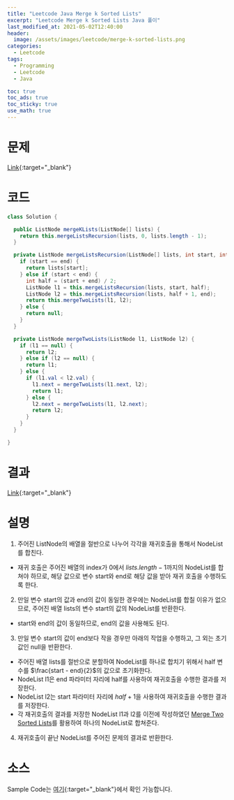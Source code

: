 ```yaml
---
title: "Leetcode Java Merge k Sorted Lists"
excerpt: "Leetcode Merge k Sorted Lists Java 풀이"
last_modified_at: 2021-05-02T12:40:00
header:
  image: /assets/images/leetcode/merge-k-sorted-lists.png
categories:
  - Leetcode
tags:
  - Programming
  - Leetcode
  - Java

toc: true
toc_ads: true
toc_sticky: true
use_math: true
---
```

# 문제
[Link](https://leetcode.com/problems/merge-two-sorted-lists/){:target="_blank"}

# 코드
```java
class Solution {

  public ListNode mergeKLists(ListNode[] lists) {
    return this.mergeListsRecursion(lists, 0, lists.length - 1);
  }

  private ListNode mergeListsRecursion(ListNode[] lists, int start, int end) {
    if (start == end) {
      return lists[start];
    } else if (start < end) {
      int half = (start + end) / 2;
      ListNode l1 = this.mergeListsRecursion(lists, start, half);
      ListNode l2 = this.mergeListsRecursion(lists, half + 1, end);
      return this.mergeTwoLists(l1, l2);
    } else {
      return null;
    }
  }

  private ListNode mergeTwoLists(ListNode l1, ListNode l2) {
    if (l1 == null) {
      return l2;
    } else if (l2 == null) {
      return l1;
    } else {
      if (l1.val < l2.val) {
        l1.next = mergeTwoLists(l1.next, l2);
        return l1;
      } else {
        l2.next = mergeTwoLists(l1, l2.next);
        return l2;
      }
    }
  }

}
```

# 결과
[Link](https://leetcode.com/submissions/detail/487716457/){:target="_blank"}

# 설명
1. 주어진 ListNode의 배열을 절반으로 나누어 각각을 재귀호출을 통해서 NodeList를 합친다.
  - 재귀 호출은 주어진 배열의 index가 0에서 $lists.length - 1$까지의 NodeList를 합쳐야 하므로, 해당 값으로 변수 start와 end로 해당 값을 받아 재귀 호출을 수행하도록 한다.

2. 만일 변수 start의 값과 end의 값이 동일한 경우에는 NodeList를 합칠 이유가 없으므로, 주어진 배열 lists의 변수 start의 값의 NodeList를 반환한다.
  - start와 end의 값이 동일하므로, end의 값을 사용해도 된다.

3. 만일 변수 start의 값이 end보다 작을 경우만 아래의 작업을 수행하고, 그 외는 초기 값인 null을 반환한다.
  - 주어진 배열 lists를 절반으로 분할하여 NodeList를 하나로 합치기 위해서 half 변수를 $\frac{start - end}{2}$의 값으로 초기화한다.
  - NodeList l1은 end 파라미터 자리에 half를 사용하여 재귀호출을 수행한 결과를 저장한다.
  - NodeList l2는 start 파라미터 자리에 $half + 1$을 사용하여 재귀호출을 수행한 결과를 저장한다.
  - 각 재귀호출의 결과를 저장한 NodeList l1과 l2를 이전에 작성하였던 [Merge Two Sorted Lists](../merge-two-sorted-lists/)를 활용하여 하나의 NodeList로 합쳐준다.

4. 재귀호출이 끝난 NodeList를 주어진 문제의 결과로 반환한다.

# 소스
Sample Code는 [여기](https://github.com/GracefulSoul/leetcode/blob/master/src/main/java/gracefulsoul/problems/MergeKSortedLists.java){:target="_blank"}에서 확인 가능합니다.